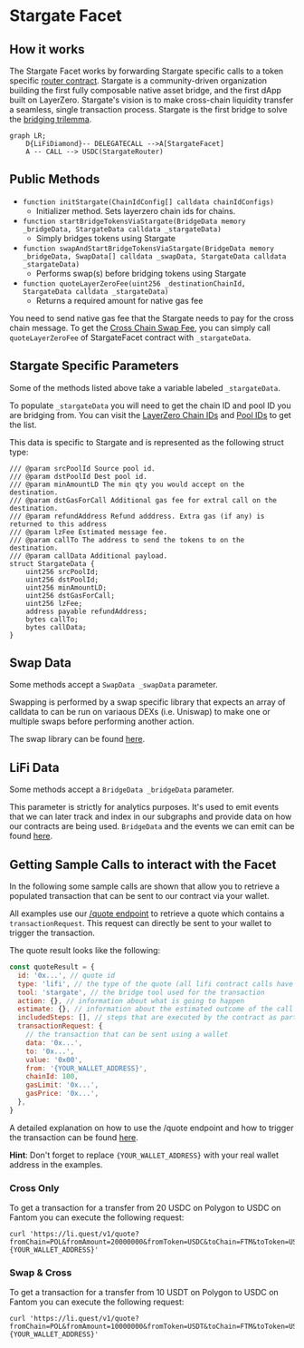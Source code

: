 # Stargate Facet

## How it works

The Stargate Facet works by forwarding Stargate specific calls to a token specific [router contract](https://stargateprotocol.gitbook.io/stargate/developers/how-to-swap). Stargate is a community-driven organization building the first fully composable native asset bridge, and the first dApp built on LayerZero. Stargate's vision is to make cross-chain liquidity transfer a seamless, single transaction process. Stargate is the first bridge to solve the [bridging trilemma](https://www.dropbox.com/s/gf3606jedromp61/Delta-Solving.The.Bridging-Trilemma.pdf).

```mermaid
graph LR;
    D{LiFiDiamond}-- DELEGATECALL -->A[StargateFacet]
    A -- CALL --> USDC(StargateRouter)
```

## Public Methods

- `function initStargate(ChainIdConfig[] calldata chainIdConfigs)`
  - Initializer method. Sets layerzero chain ids for chains.
- `function startBridgeTokensViaStargate(BridgeData memory _bridgeData, StargateData calldata _stargateData)`
  - Simply bridges tokens using Stargate
- `function swapAndStartBridgeTokensViaStargate(BridgeData memory _bridgeData, SwapData[] calldata _swapData, StargateData calldata _stargateData)`
  - Performs swap(s) before bridging tokens using Stargate
- `function quoteLayerZeroFee(uint256 _destinationChainId, StargateData calldata _stargateData)`
  - Returns a required amount for native gas fee

You need to send native gas fee that the Stargate needs to pay for the cross chain message.
To get the [Cross Chain Swap Fee](https://stargateprotocol.gitbook.io/stargate/developers/cross-chain-swap-fee), you can simply call `quoteLayerZeroFee` of StargateFacet contract with `_stargateData`.

## Stargate Specific Parameters

Some of the methods listed above take a variable labeled `_stargateData`.

To populate `_stargateData` you will need to get the chain ID and pool ID you are bridging from. You can visit the [LayerZero Chain IDs](https://stargateprotocol.gitbook.io/stargate/developers/contract-addresses/mainnet) and [Pool IDs](https://stargateprotocol.gitbook.io/stargate/developers/pool-ids) to get the list.

This data is specific to Stargate and is represented as the following struct type:

```solidity
/// @param srcPoolId Source pool id.
/// @param dstPoolId Dest pool id.
/// @param minAmountLD The min qty you would accept on the destination.
/// @param dstGasForCall Additional gas fee for extral call on the destination.
/// @param refundAddress Refund adddress. Extra gas (if any) is returned to this address
/// @param lzFee Estimated message fee.
/// @param callTo The address to send the tokens to on the destination.
/// @param callData Additional payload.
struct StargateData {
    uint256 srcPoolId;
    uint256 dstPoolId;
    uint256 minAmountLD;
    uint256 dstGasForCall;
    uint256 lzFee;
    address payable refundAddress;
    bytes callTo;
    bytes callData;
}
```

## Swap Data

Some methods accept a `SwapData _swapData` parameter.

Swapping is performed by a swap specific library that expects an array of calldata to can be run on variaous DEXs (i.e. Uniswap) to make one or multiple swaps before performing another action.

The swap library can be found [here](../src/Libraries/LibSwap.sol).

## LiFi Data

Some methods accept a `BridgeData _bridgeData` parameter.

This parameter is strictly for analytics purposes. It's used to emit events that we can later track and index in our subgraphs and provide data on how our contracts are being used. `BridgeData` and the events we can emit can be found [here](../src/Interfaces/ILiFi.sol).

## Getting Sample Calls to interact with the Facet

In the following some sample calls are shown that allow you to retrieve a populated transaction that can be sent to our contract via your wallet.

All examples use our [/quote endpoint](https://apidocs.li.finance/reference/get_quote-1) to retrieve a quote which contains a `transactionRequest`. This request can directly be sent to your wallet to trigger the transaction.

The quote result looks like the following:

```javascript
const quoteResult = {
  id: '0x...', // quote id
  type: 'lifi', // the type of the quote (all lifi contract calls have the type "lifi")
  tool: 'stargate', // the bridge tool used for the transaction
  action: {}, // information about what is going to happen
  estimate: {}, // information about the estimated outcome of the call
  includedSteps: [], // steps that are executed by the contract as part of this transaction, e.g. a swap step and a cross step
  transactionRequest: {
    // the transaction that can be sent using a wallet
    data: '0x...',
    to: '0x...',
    value: '0x00',
    from: '{YOUR_WALLET_ADDRESS}',
    chainId: 100,
    gasLimit: '0x...',
    gasPrice: '0x...',
  },
}
```

A detailed explanation on how to use the /quote endpoint and how to trigger the transaction can be found [here](https://apidocs.li.finance/reference/how-to-transfer-tokens).

**Hint**: Don't forget to replace `{YOUR_WALLET_ADDRESS}` with your real wallet address in the examples.

### Cross Only

To get a transaction for a transfer from 20 USDC on Polygon to USDC on Fantom you can execute the following request:

```shell
curl 'https://li.quest/v1/quote?fromChain=POL&fromAmount=20000000&fromToken=USDC&toChain=FTM&toToken=USDC&slippage=0.03&allowBridges=stargate&fromAddress={YOUR_WALLET_ADDRESS}'
```

### Swap & Cross

To get a transaction for a transfer from 10 USDT on Polygon to USDC on Fantom you can execute the following request:

```shell
curl 'https://li.quest/v1/quote?fromChain=POL&fromAmount=10000000&fromToken=USDT&toChain=FTM&toToken=USDC&slippage=0.03&allowBridges=stargate&fromAddress={YOUR_WALLET_ADDRESS}'
```
